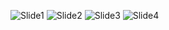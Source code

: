 ![Slide1](https://user-images.githubusercontent.com/71859613/118914760-0230a300-b956-11eb-91fe-aa4509eaaf71.JPG)
![Slide2](https://user-images.githubusercontent.com/71859613/118914770-078ded80-b956-11eb-8723-7be94fedbf14.JPG)
![Slide3](https://user-images.githubusercontent.com/71859613/118914772-08bf1a80-b956-11eb-9978-4c55cfa5ff9e.JPG)
![Slide4](https://user-images.githubusercontent.com/71859613/118914774-09f04780-b956-11eb-89fe-39a4c3cdb0fe.JPG)
